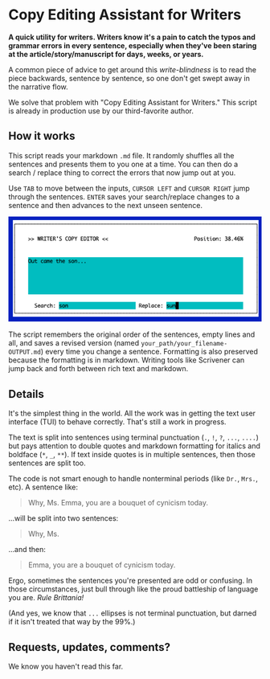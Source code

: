# Copy Editing Assistant for Writers

**A quick utility for writers. Writers know it's a pain to catch the typos and grammar errors in every sentence, especially when they've been staring at the article/story/manuscript for days, weeks, or years.** 

A common piece of advice to get around this *write-blindness* is to read the piece backwards, sentence by sentence, so one don't get swept away in the narrative flow. 

We solve that problem with "Copy Editing Assistant for Writers." This script is already in production use by our third-favorite author.

## How it works

This script reads your markdown `.md` file. It randomly shuffles all the sentences and presents them to you one at a time. You can then do a search / replace thing to correct the errors that now jump out at you. 

Use `TAB` to move between the inputs, `CURSOR LEFT` and `CURSOR RIGHT` jump through the sentences. `ENTER` saves your search/replace changes to a sentence and then advances to the next unseen sentence. 

![Screenshot of script in action](assets/screenshot-in-action-1.png)

The script remembers the original order of the sentences, empty lines and all, and saves a revised version (named `your_path/your_filename-OUTPUT.md`) every time you change a sentence. Formatting is also preserved because the formatting is in markdown. Writing tools like Scrivener can jump back and forth between rich text and markdown.

## Details

It's the simplest thing in the world. All the work was in getting the text user interface (TUI) to behave correctly. That's still a work in progress. 

The text is split into sentences using terminal punctuation (`.`, `!`, `?`, `...`, `....`) but pays attention to double quotes and markdown formatting for italics and boldface (`*`, `_`, `**`). If text inside quotes is in multiple sentences, then those sentences are split too. 

The code is not smart enough to handle nonterminal periods (like `Dr.`, `Mrs.`, etc). A sentence like:

> Why, Ms. Emma, you are a bouquet of cynicism today.

...will be split into two sentences:

> Why, Ms.

...and then:

> Emma, you are a bouquet of cynicism today.

Ergo, sometimes the sentences you're presented are odd or confusing. In those circumstances, just bull through like the proud battleship of language you are. *Rule Brittania!*

(And yes, we know that `...` ellipses is not terminal punctuation, but darned if it isn't treated that way by the 99%.)

## Requests, updates, comments?

We know you haven't read this far.